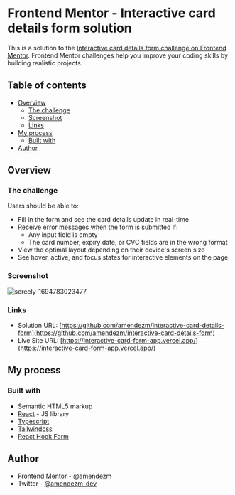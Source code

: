 # Frontend Mentor - Interactive card details form solution

This is a solution to the [Interactive card details form challenge on Frontend Mentor](https://www.frontendmentor.io/challenges/interactive-card-details-form-XpS8cKZDWw). Frontend Mentor challenges help you improve your coding skills by building realistic projects.

## Table of contents

- [Overview](#overview)
  - [The challenge](#the-challenge)
  - [Screenshot](#screenshot)
  - [Links](#links)
- [My process](#my-process)
  - [Built with](#built-with)
- [Author](#author)

## Overview

### The challenge

Users should be able to:

- Fill in the form and see the card details update in real-time
- Receive error messages when the form is submitted if:
  - Any input field is empty
  - The card number, expiry date, or CVC fields are in the wrong format
- View the optimal layout depending on their device's screen size
- See hover, active, and focus states for interactive elements on the page

### Screenshot

![screely-1694783023477](https://github.com/amendezm/interactive-card-details-form/assets/26444448/0b5520ff-60b4-4767-b23f-40dfef4332f9)


### Links

- Solution URL: [https://github.com/amendezm/interactive-card-details-form](https://github.com/amendezm/interactive-card-details-form)
- Live Site URL: [https://interactive-card-form-app.vercel.app/](https://interactive-card-form-app.vercel.app/)

## My process

### Built with

- Semantic HTML5 markup
- [React](https://reactjs.org/) - JS library
- [Typescript](https://www.typescriptlang.org/)
- [Tailwindcss](https://tailwindcss.com/)
- [React Hook Form](https://www.react-hook-form.com/)

## Author

- Frontend Mentor - [@amendezm](https://www.frontendmentor.io/profile/amendezm)
- Twitter - [@amendezm_dev](https://www.twitter.com/amendezm_dev)

